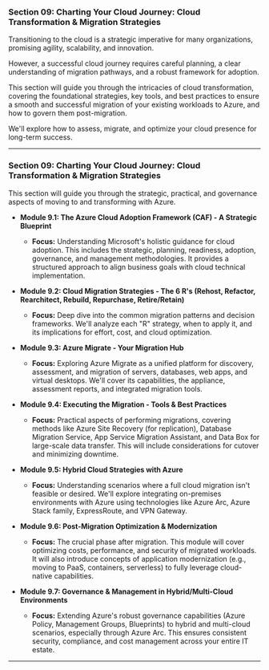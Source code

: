 ### **Section 09: Charting Your Cloud Journey: Cloud Transformation & Migration Strategies**

Transitioning to the cloud is a strategic imperative for many organizations, promising agility, scalability, and innovation. 

However, a successful cloud journey requires careful planning, a clear understanding of migration pathways, and a robust framework for adoption. 

This section will guide you through the intricacies of cloud transformation, covering the foundational strategies, key tools, and best practices to ensure a smooth and successful migration of your existing workloads to Azure, and how to govern them post-migration.

We'll explore how to assess, migrate, and optimize your cloud presence for long-term success.

---

### **Section 09: Charting Your Cloud Journey: Cloud Transformation & Migration Strategies**

This section will guide you through the strategic, practical, and governance aspects of moving to and transforming with Azure.

* **Module 9.1: The Azure Cloud Adoption Framework (CAF) - A Strategic Blueprint**
    * **Focus:** Understanding Microsoft's holistic guidance for cloud adoption. This includes the strategic, planning, readiness, adoption, governance, and management methodologies. It provides a structured approach to align business goals with cloud technical implementation.

* **Module 9.2: Cloud Migration Strategies - The 6 R's (Rehost, Refactor, Rearchitect, Rebuild, Repurchase, Retire/Retain)**
    * **Focus:** Deep dive into the common migration patterns and decision frameworks. We'll analyze each "R" strategy, when to apply it, and its implications for effort, cost, and cloud optimization.

* **Module 9.3: Azure Migrate - Your Migration Hub**
    * **Focus:** Exploring Azure Migrate as a unified platform for discovery, assessment, and migration of servers, databases, web apps, and virtual desktops. We'll cover its capabilities, the appliance, assessment reports, and integrated migration tools.

* **Module 9.4: Executing the Migration - Tools & Best Practices**
    * **Focus:** Practical aspects of performing migrations, covering methods like Azure Site Recovery (for replication), Database Migration Service, App Service Migration Assistant, and Data Box for large-scale data transfer. This will include considerations for cutover and minimizing downtime.

* **Module 9.5: Hybrid Cloud Strategies with Azure**
    * **Focus:** Understanding scenarios where a full cloud migration isn't feasible or desired. We'll explore integrating on-premises environments with Azure using technologies like Azure Arc, Azure Stack family, ExpressRoute, and VPN Gateway.

* **Module 9.6: Post-Migration Optimization & Modernization**
    * **Focus:** The crucial phase after migration. This module will cover optimizing costs, performance, and security of migrated workloads. It will also introduce concepts of application modernization (e.g., moving to PaaS, containers, serverless) to fully leverage cloud-native capabilities.

* **Module 9.7: Governance & Management in Hybrid/Multi-Cloud Environments**
    * **Focus:** Extending Azure's robust governance capabilities (Azure Policy, Management Groups, Blueprints) to hybrid and multi-cloud scenarios, especially through Azure Arc. This ensures consistent security, compliance, and cost management across your entire IT estate.

---